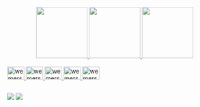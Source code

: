 <div align="center">
  <a href="https://github.com/wemersonpereira">
  <img height="120em" src="https://github-readme-stats.vercel.app/api?username=wemersonpereira&show_icons=true&theme=dark&include_all_commits=true&count_private=true"/>
  <img height="120em" src="https://github-readme-stats.vercel.app/api/top-langs/?username=wemersonpereira&layout=compact&langs_count=7&theme=dark"/>
  <img height="120em" src="https://github-readme-stats.vercel.app/api?username=wemersonpereira&show_icons=true&theme=radical&include_all_commits=true&count_private=true"/>
  
  
       
</div>
  
            
          

<div style="display: inline_block"><br>
  
  <img aling="center" alt="wemerson-angular" height=30 width=40 src="https://cdn.jsdelivr.net/gh/devicons/devicon/icons/angularjs/angularjs-original.svg" />
  <img aling="center" alt="wemerson-csharp" height=30 width=40 src="https://cdn.jsdelivr.net/gh/devicons/devicon/icons/csharp/csharp-original.svg" />
  <img aling="center" alt="wemerson-mysql" height=30 width=40 src="https://cdn.jsdelivr.net/gh/devicons/devicon/icons/mysql/mysql-original-wordmark.svg" />
  <img aling="center" alt="wemerson-sqlserver" height=30 width=40 src="https://cdn.jsdelivr.net/gh/devicons/devicon/icons/microsoftsqlserver/microsoftsqlserver-plain-wordmark.svg" />
  <img aling="center" alt="wemerson-docker" height=30 width=40 src="https://cdn.jsdelivr.net/gh/devicons/devicon/icons/docker/docker-original-wordmark.svg" />
  </div>
 
 ##
  
<div> 
 <a href = "mailto:wemersonpereira@outlook.com"><img src="https://img.shields.io/badge/-Outlook-%23333?style=for-the-badge&logo=outlook&logoColor=white" target="_blank"></a>
  <a href="https://www.linkedin.com/in/wemerson-pereira-9887a6a1/" target="_blank"><img src="https://img.shields.io/badge/-LinkedIn-%230077B5?style=for-the-badge&logo=linkedin&logoColor=white" target="_blank"></a> 
